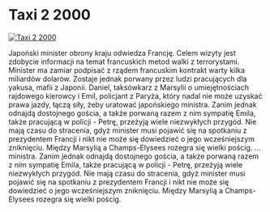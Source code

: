 Taxi 2 2000 
=============
[![Taxi 2 2000 ](http://vidos.pl/images/player.gif)](http://vidos.pl/taxi-2-2000)

 Japoński minister obrony kraju odwiedza Francję. Celem wizyty jest zdobycie informacji na temat francuskich metod walki z terrorystami. Minister ma zamiar podpisać z rządem francuskim kontrakt warty kilka miliardów dolarów. Zostaje jednak porwany przez ludzi pracujących dla yakusa, mafii z Japonii. Daniel, taksówkarz z Marsylii o umiejętnościach rajdowego kierowcy i Emil, policjant z Paryża, który nadal nie może uzyskać prawa jazdy, łączą siły, żeby uratować japońskiego ministra. Zanim jednak odnajdą dostojnego gościa, a także porwaną razem z nim sympatię Emila, także pracującą w policji - Petrę, przeżyją wiele niezwykłych przygód. Nie mają czasu do stracenia, gdyż minister musi pojawić się na spotkaniu z prezydentem Francji i nikt nie może się dowiedzieć o jego wcześniejszym zniknięciu. Między Marsylią a Champs-Elysees rozegra się wielki pościg.   ... ministra. Zanim jednak odnajdą dostojnego gościa, a także porwaną razem z nim sympatię Emila, także pracującą w policji - Petrę, przeżyją wiele niezwykłych przygód. Nie mają czasu do stracenia, gdyż minister musi pojawić się na spotkaniu z prezydentem Francji i nikt nie może się dowiedzieć o jego wcześniejszym zniknięciu. Między Marsylią a Champs-Elysees rozegra się wielki pościg.
